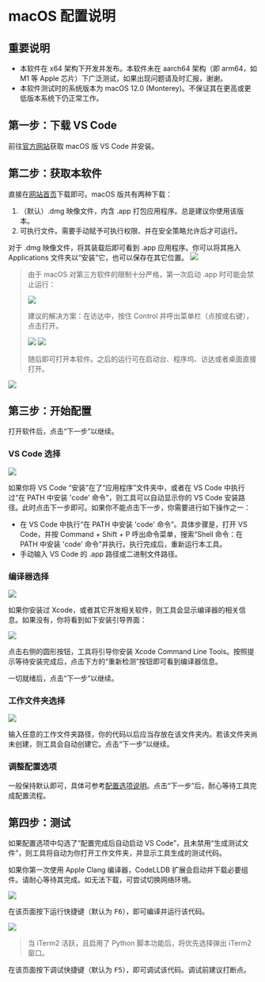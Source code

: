 # macOS 配置说明

## 重要说明

- 本软件在 x64 架构下开发并发布。本软件未在 aarch64 架构（即 arm64，如 M1 等 Apple 芯片）下广泛测试，如果出现问题请及时汇报，谢谢。
- 本软件测试时的系统版本为 macOS 12.0 (Monterey)。不保证其在更高或更低版本系统下仍正常工作。 

## 第一步：下载 VS Code

前往[官方网站](https://code.visualstudio.com/)获取 macOS 版 VS Code 并安装。

## 第二步：获取本软件

直接在[网站首页](https://v4.vscch.tk/)下载即可。macOS 版共有两种下载：
1. （默认）.dmg 映像文件，内含 .app 打包应用程序。总是建议你使用该版本。
2. 可执行文件。需要手动赋予可执行权限、并在安全策略允许后才可运行。

对于 .dmg 映像文件，将其装载后即可看到 .app 应用程序。你可以将其拖入 Applications 文件夹以“安装”它，也可以保存在其它位置。
![](image/macos/%E6%88%AA%E5%B1%8F2022-09-01%2015.38.10.png)

> 由于 macOS 对第三方软件的限制十分严格，第一次启动 .app 时可能会禁止运行：
> 
> ![](image/macos/%E6%88%AA%E5%B1%8F2022-09-01%2015.25.30.png)
> 
> 建议的解决方案：在访达中，按住 Control 并呼出菜单栏（点按或右键），点击打开。
> 
> ![](image/macos/%E6%88%AA%E5%B1%8F2022-09-01%2015.27.29.png)
> ![](image/macos/%E6%88%AA%E5%B1%8F2022-09-01%2015.28.13.png)
> 
> 随后即可打开本软件。之后的运行可在启动台、程序坞、访达或者桌面直接打开。

![](image/macos/%E6%88%AA%E5%B1%8F2022-09-01%2015.29.28.png)

## 第三步：开始配置

打开软件后，点击“下一步”以继续。

### VS Code 选择

![](image/macos/%E6%88%AA%E5%B1%8F2022-09-01%2015.29.50.png)

如果你将 VS Code “安装”在了“应用程序”文件夹中，或者在 VS Code 中执行过“在 PATH 中安装 'code' 命令”，则工具可以自动显示你的 VS Code 安装路径。此时点击下一步即可。如果你不能点击下一步，你需要进行如下操作之一：
- 在 VS Code 中执行“在 PATH 中安装 'code' 命令”。具体步骤是，打开 VS Code，并按 Command + Shift + P 呼出命令菜单，搜索“Shell 命令：在 PATH 中安装 'code' 命令”并执行。执行完成后，重新运行本工具。
- 手动输入 VS Code 的 .app 路径或二进制文件路径。

### 编译器选择

![](image/macos/%E6%88%AA%E5%B1%8F2022-09-01%2015.46.20.png)

如果你安装过 Xcode，或者其它开发相关软件，则工具会显示编译器的相关信息。如果没有，你将看到如下安装引导界面：

![](image/macos/%E6%88%AA%E5%B1%8F2022-09-01%2015.47.27.png)

点击右侧的圆形按钮，工具将引导你安装 Xcode Command Line Tools。按照提示等待安装完成后，点击下方的“重新检测”按钮即可看到编译器信息。

一切就绪后，点击“下一步”以继续。

### 工作文件夹选择

![](image/macos/%E6%88%AA%E5%B1%8F2022-09-01%2015.51.40.png)

输入任意的工作文件夹路径，你的代码以后应当存放在该文件夹内。若该文件夹尚未创建，则工具会自动创建它。点击“下一步”以继续。

### 调整配置选项

一般保持默认即可，具体可参考[配置选项说明](./options.md)。点击“下一步”后，耐心等待工具完成配置流程。

## 第四步：测试

如果配置选项中勾选了“配置完成后自动启动 VS Code”，且未禁用“生成测试文件”，则工具将自动为你打开工作文件夹，并显示工具生成的测试代码。

如果你第一次使用 Apple Clang 编译器，CodeLLDB 扩展会启动并下载必要组件。请耐心等待其完成。如无法下载，可尝试切换网络环境。

![](image/macos/%E6%88%AA%E5%B1%8F2022-09-01%2015.54.32.png)

在该页面按下运行快捷键（默认为 <kbd>F6</kbd>），即可编译并运行该代码。

![](image/macos/%E6%88%AA%E5%B1%8F2022-09-01%2015.56.20.png)

> 当 iTerm2 活跃，且启用了 Python 脚本功能后，将优先选择弹出 iTerm2 窗口。

在该页面按下调试快捷键（默认为 <kbd>F5</kbd>），即可调试该代码。调试前建议打断点。
